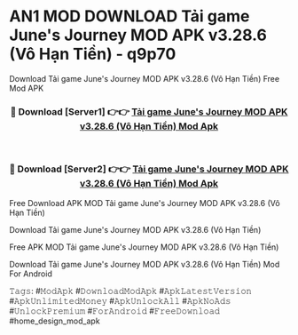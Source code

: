 # AN1 MOD DOWNLOAD Tải game June's Journey MOD APK v3.28.6 (Vô Hạn Tiền) - q9p70
Download Tải game June's Journey MOD APK v3.28.6 (Vô Hạn Tiền) Free Mod APK

<div align="center">
<h3>🔴 Download [Server1] 👉👉 <a href="https://apk-comot.site?title=Tải_game_June's_Journey_MOD_APK_v3.28.6_(Vô_Hạn_Tiền)">Tải game June's Journey MOD APK v3.28.6 (Vô Hạn Tiền) Mod Apk</a></h3><br>

<h3>🔴 Download [Server2] 👉👉 <a href="https://apk-comot.site?title=Tải_game_June's_Journey_MOD_APK_v3.28.6_(Vô_Hạn_Tiền)">Tải game June's Journey MOD APK v3.28.6 (Vô Hạn Tiền) Mod Apk</a></h3>
</div>


Free Download APK MOD Tải game June's Journey MOD APK v3.28.6 (Vô Hạn Tiền)

Download Tải game June's Journey MOD APK v3.28.6 (Vô Hạn Tiền) 

Free APK MOD Tải game June's Journey MOD APK v3.28.6 (Vô Hạn Tiền) 

Download Tải game June's Journey MOD APK v3.28.6 (Vô Hạn Tiền) Mod For Android

𝚃𝚊𝚐𝚜: #𝙼𝚘𝚍𝙰𝚙𝚔 #𝙳𝚘𝚠𝚗𝚕𝚘𝚊𝚍𝙼𝚘𝚍𝙰𝚙𝚔 #𝙰𝚙𝚔𝙻𝚊𝚝𝚎𝚜𝚝𝚅𝚎𝚛𝚜𝚒𝚘𝚗 #𝙰𝚙𝚔𝚄𝚗𝚕𝚒𝚖𝚒𝚝𝚎𝚍𝙼𝚘𝚗𝚎𝚢 #𝙰𝚙𝚔𝚄𝚗𝚕𝚘𝚌𝚔𝙰𝚕𝚕 #𝙰𝚙𝚔𝙽𝚘𝙰𝚍𝚜 #𝚄𝚗𝚕𝚘𝚌𝚔𝙿𝚛𝚎𝚖𝚒𝚞𝚖 #𝙵𝚘𝚛𝙰𝚗𝚍𝚛𝚘𝚒𝚍 #𝙵𝚛𝚎𝚎𝙳𝚘𝚠𝚗𝚕𝚘𝚊𝚍 #home_design_mod_apk